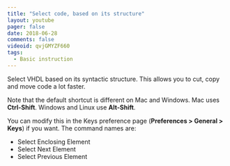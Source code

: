 ```yaml
---
title: "Select code, based on its structure"
layout: youtube
pager: false
date: 2018-06-28
comments: false
videoid: qvjGMYZF660
tags:
  - Basic instruction
---
```

Select VHDL based on its syntactic structure. This allows you to cut, copy and move code a lot faster.

Note that the default shortcut is different on Mac and Windows.
Mac uses **Ctrl-Shift**. Windows and Linux use **Alt-Shift**.

You can modify this in the Keys preference page (**Preferences > General > Keys**) if you want.
The command names are:

* Select Enclosing Element
* Select Next Element
* Select Previous Element
